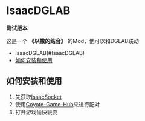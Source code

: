 # IsaacDGLAB

**测试版本**

这是一个 **《以撒的结合》** 的Mod，他可以和DGLAB联动

 - IsaacDGLAB(#IsaacDGLAB)
  - [如何安装和使用](#如何安装和使用)

## 如何安装和使用

 1. 先获取[IsaacSocket](https://github.com/LanbingIce/IsaacSocket-Mod)
 2. 使用[Coyote-Game-Hub](https://github.com/hyperzlib/DG-Lab-Coyote-Game-Hub)来进行配对
 3. 打开游戏愉快玩耍

